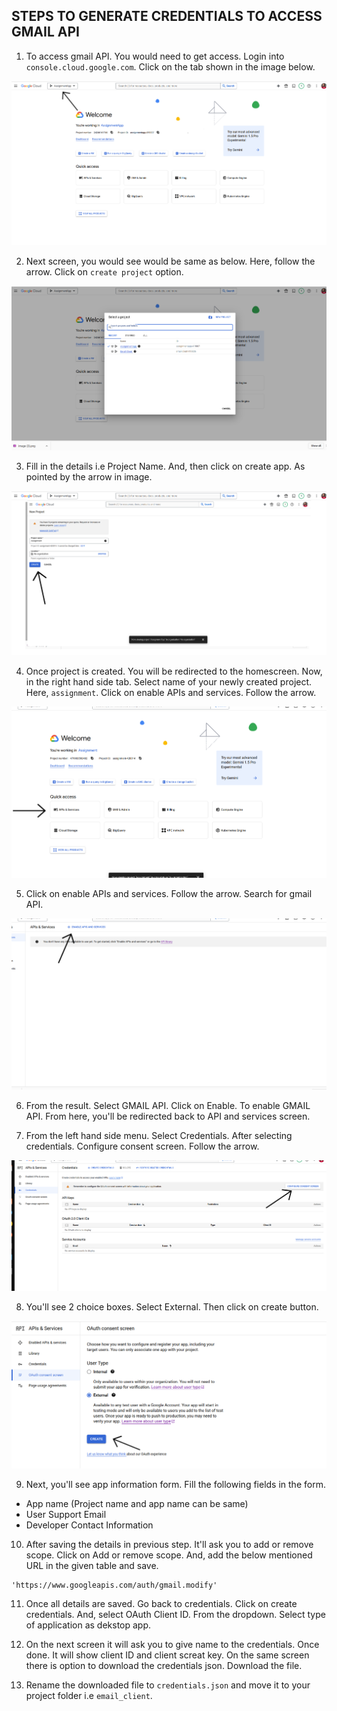 ## STEPS TO GENERATE CREDENTIALS TO ACCESS GMAIL API

1. To access gmail API. You would need to get access. Login into 
`console.cloud.google.com`. Click on the tab shown in the image below. 

![google cloud console homescreen](/screenshots/homescreen.png)

2. Next screen, you would see would be same as below. Here, follow the arrow.
Click on `create project` option.

![create or select project screen](/screenshots/create_project_1.png)

3. Fill in the details i.e Project Name. And, then click on create app. 
As pointed by the arrow in image.

![fill the create project details form](/screenshots/create_project_2.png)

4. Once project is created. You will be redirected to the homescreen. 
Now, in the right hand side tab. Select name of your newly created project.
Here, `assignment`. Click on enable APIs and services. Follow the arrow.

![click on enable API & Services](/screenshots/api_services_1.png)

5. Click on enable APIs and services. Follow the arrow. Search
for gmail API.

![click on enable API & Services](/screenshots/api_services_2.png)

6. From the result. Select GMAIL API. Click on Enable. 
To enable GMAIL API. From here, you'll be redirected back to API and services screen. 

7. From the left hand side menu. Select Credentials. After selecting credentials. Configure consent screen. Follow the arrow.

![configure consent screen](/screenshots/configure_consent_screen.png)

8. You'll see 2 choice boxes. Select External. Then click on create button.

![configure consent screen](/screenshots/consent_screen_2.png)

9. Next, you'll see app information form. Fill the following fields in the form. 
- App name (Project name and app name can be same)
- User Support Email
- Developer Contact Information

10. After saving the details in previous step. It'll ask you to add or remove
scope. Click on Add or remove scope. And, add the below mentioned URL in the
given table and save.

```
'https://www.googleapis.com/auth/gmail.modify'

```
11. Once all details are saved. Go back to credentials. Click on create credentials. And, select OAuth Client ID. From the dropdown. Select
type of application as dekstop app. 

12. On the next screen it will ask you to give name to the credentials. 
Once done. It will show client ID and client screat key. On the
same screen there is option to download the credentials json. 
Download the file. 

13. Rename the downloaded file to `credentials.json` and move it to 
your project folder i.e `email_client`.


